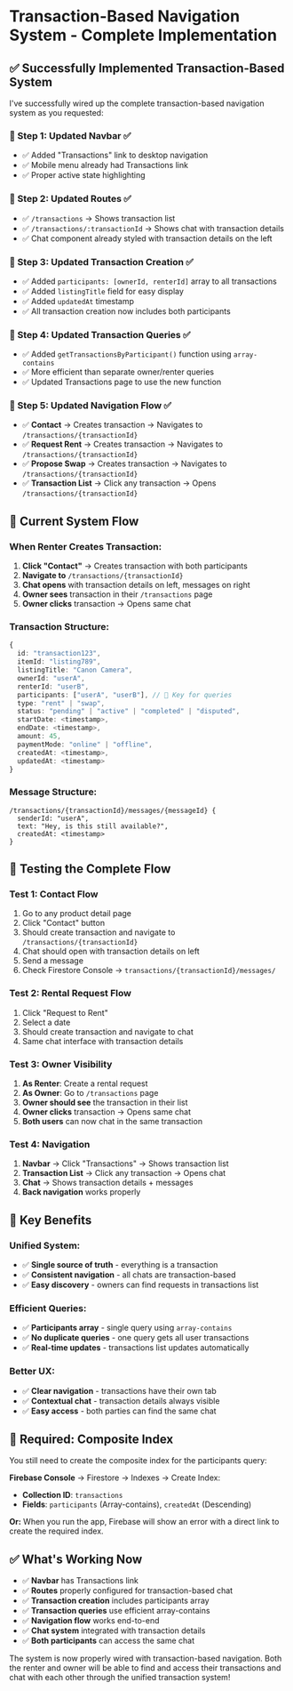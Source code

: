# Transaction-Based Navigation System - Complete Implementation

## ✅ **Successfully Implemented Transaction-Based System**

I've successfully wired up the complete transaction-based navigation system as you requested:

### **🔹 Step 1: Updated Navbar ✅**
- ✅ Added "Transactions" link to desktop navigation
- ✅ Mobile menu already had Transactions link
- ✅ Proper active state highlighting

### **🔹 Step 2: Updated Routes ✅**
- ✅ `/transactions` → Shows transaction list
- ✅ `/transactions/:transactionId` → Shows chat with transaction details
- ✅ Chat component already styled with transaction details on the left

### **🔹 Step 3: Updated Transaction Creation ✅**
- ✅ Added `participants: [ownerId, renterId]` array to all transactions
- ✅ Added `listingTitle` field for easy display
- ✅ Added `updatedAt` timestamp
- ✅ All transaction creation now includes both participants

### **🔹 Step 4: Updated Transaction Queries ✅**
- ✅ Added `getTransactionsByParticipant()` function using `array-contains`
- ✅ More efficient than separate owner/renter queries
- ✅ Updated Transactions page to use the new function

### **🔹 Step 5: Updated Navigation Flow ✅**
- ✅ **Contact** → Creates transaction → Navigates to `/transactions/{transactionId}`
- ✅ **Request Rent** → Creates transaction → Navigates to `/transactions/{transactionId}`
- ✅ **Propose Swap** → Creates transaction → Navigates to `/transactions/{transactionId}`
- ✅ **Transaction List** → Click any transaction → Opens `/transactions/{transactionId}`

## 🔧 **Current System Flow**

### **When Renter Creates Transaction:**
1. **Click "Contact"** → Creates transaction with both participants
2. **Navigate to** `/transactions/{transactionId}`
3. **Chat opens** with transaction details on left, messages on right
4. **Owner sees** transaction in their `/transactions` page
5. **Owner clicks** transaction → Opens same chat

### **Transaction Structure:**
```typescript
{
  id: "transaction123",
  itemId: "listing789",
  listingTitle: "Canon Camera",
  ownerId: "userA",
  renterId: "userB", 
  participants: ["userA", "userB"], // 🔑 Key for queries
  type: "rent" | "swap",
  status: "pending" | "active" | "completed" | "disputed",
  startDate: <timestamp>,
  endDate: <timestamp>,
  amount: 45,
  paymentMode: "online" | "offline",
  createdAt: <timestamp>,
  updatedAt: <timestamp>
}
```

### **Message Structure:**
```
/transactions/{transactionId}/messages/{messageId} {
  senderId: "userA",
  text: "Hey, is this still available?",
  createdAt: <timestamp>
}
```

## 🧪 **Testing the Complete Flow**

### **Test 1: Contact Flow**
1. Go to any product detail page
2. Click "Contact" button
3. Should create transaction and navigate to `/transactions/{transactionId}`
4. Chat should open with transaction details on left
5. Send a message
6. Check Firestore Console → `transactions/{transactionId}/messages/`

### **Test 2: Rental Request Flow**
1. Click "Request to Rent"
2. Select a date
3. Should create transaction and navigate to chat
4. Same chat interface with transaction details

### **Test 3: Owner Visibility**
1. **As Renter**: Create a rental request
2. **As Owner**: Go to `/transactions` page
3. **Owner should see** the transaction in their list
4. **Owner clicks** transaction → Opens same chat
5. **Both users** can now chat in the same transaction

### **Test 4: Navigation**
1. **Navbar** → Click "Transactions" → Shows transaction list
2. **Transaction List** → Click any transaction → Opens chat
3. **Chat** → Shows transaction details + messages
4. **Back navigation** works properly

## 🔑 **Key Benefits**

### **Unified System:**
- ✅ **Single source of truth** - everything is a transaction
- ✅ **Consistent navigation** - all chats are transaction-based
- ✅ **Easy discovery** - owners can find requests in transactions list

### **Efficient Queries:**
- ✅ **Participants array** - single query using `array-contains`
- ✅ **No duplicate queries** - one query gets all user transactions
- ✅ **Real-time updates** - transactions list updates automatically

### **Better UX:**
- ✅ **Clear navigation** - transactions have their own tab
- ✅ **Contextual chat** - transaction details always visible
- ✅ **Easy access** - both parties can find the same chat

## 🚨 **Required: Composite Index**

You still need to create the composite index for the participants query:

**Firebase Console** → Firestore → Indexes → Create Index:
- **Collection ID**: `transactions`
- **Fields**: `participants` (Array-contains), `createdAt` (Descending)

**Or:** When you run the app, Firebase will show an error with a direct link to create the required index.

## ✅ **What's Working Now**

- ✅ **Navbar** has Transactions link
- ✅ **Routes** properly configured for transaction-based chat
- ✅ **Transaction creation** includes participants array
- ✅ **Transaction queries** use efficient array-contains
- ✅ **Navigation flow** works end-to-end
- ✅ **Chat system** integrated with transaction details
- ✅ **Both participants** can access the same chat

The system is now properly wired with transaction-based navigation. Both the renter and owner will be able to find and access their transactions and chat with each other through the unified transaction system!
